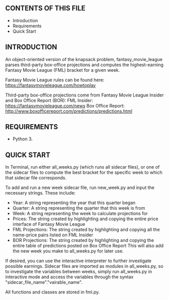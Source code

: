 CONTENTS OF THIS FILE
---------------------

 * Introduction
 * Requirements
 * Quick Start


INTRODUCTION
------------

An object-oriented version of the knapsack problem, fantasy_movie_league parses third-party box-office projections and computes the highest-earning Fantasy Movie League (FML) bracket for a given week.

Fantasy Movie League rules can be found here: https://fantasymovieleague.com/howtoplay

Third-party box-office projections come from Fantasy Movie League Insider and Box Office Report (BOR):
FML Insider: https://fantasymovieleague.com/news
Box Office Report: http://www.boxofficereport.com/predictions/predictions.html


REQUIREMENTS
------------

 * Python 3.


QUICK START
-----------

In Terminal, run either all_weeks.py (which runs all sidecar files), or one of the sidecar files to compute the best bracket for the specific week to which that sidecar file corresponds.

To add and run a new week sidecar file, run new_week.py and input the necessary strings. These include:
 * Year: A string representing the year that this quarter began
 * Quarter: A string representing the quarter that this week is from
 * Week: A string representing the week to calculate projections for
 * Prices: The string created by highlighting and copying the entire price interface of Fantasy Movie League
 * FML Projections: The string created by highlighting and copying all the name-price pairs listed on FML Insider
 * BOR Projections: The string created by highlighting and copying the entire table of predictions posted on Box Office Report 
 This will also add the new week you make to all_weeks.py for later use.

If desired, you can use the interactive interpreter to further investigate possible earnings. Sidecar files are imported as modules in all_weeks.py, so to investigate the variables between weeks, simply run all_weeks.py in interactive mode and access the variables through the syntax "sidecar_file_name"."vairable_name".

All functions and classes are stored in fml.py.
